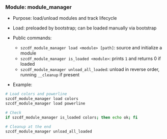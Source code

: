 ### Module: module_manager

- Purpose: load/unload modules and track lifecycle

- Load: preloaded by bootstrap; can be loaded manually via bootstrap

- Public commands:
  - `szcdf_module_manager load <module> [path]`: source and initialize a module
  - `szcdf_module_manager is_loaded <module>`: prints `1` and returns 0 if loaded
  - `szcdf_module_manager unload_all_loaded`: unload in reverse order, running `__cleanup` if present

- Example:
```bash
# Load colors and powerline
szcdf_module_manager load colors
szcdf_module_manager load powerline

# Check
if szcdf_module_manager is_loaded colors; then echo ok; fi

# Cleanup at the end
szcdf_module_manager unload_all_loaded
```